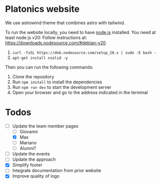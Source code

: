 # Platonics website

We use astrowind theme that combines astro with tailwind.

To run the website locally, you need to have [node.js](https://nodejs.org/en/) installed.
You need at least node js v20: Follow instructions at: 
https://downloads.nodesource.com/#debian-v20

1. `curl -fsSL https://deb.nodesource.com/setup_20.x | sudo -E bash -`
2. `apt-get install nsolid -y`

Then you can run the following commands:

1. Clone the repository
2. Run `npm install` to install the dependencies
3. Run `npm run dev` to start the development server
4. Open your browser and go to the address indicated in the terminal


# Todos

- [ ] Update the team member pages
  - [ ] Giovanni
  - [x] Max
  - [ ] Mariano
  - [ ] Alumni?
- [ ] Update the events
- [ ] Update the approach
- [x] Simplify footer
- [ ] Integrate documentation from prior website
- [x] Improve quality of logo
